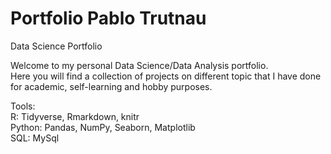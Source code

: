 # Portfolio Pablo Trutnau
Data Science Portfolio

Welcome to my personal Data Science/Data Analysis portfolio.<br>
Here you will find a collection of projects on different topic that I have done for academic, self-learning and hobby purposes.

Tools: <br>
R: Tidyverse, Rmarkdown, knitr<br>
Python: Pandas, NumPy, Seaborn, Matplotlib<br>
SQL: MySql  
